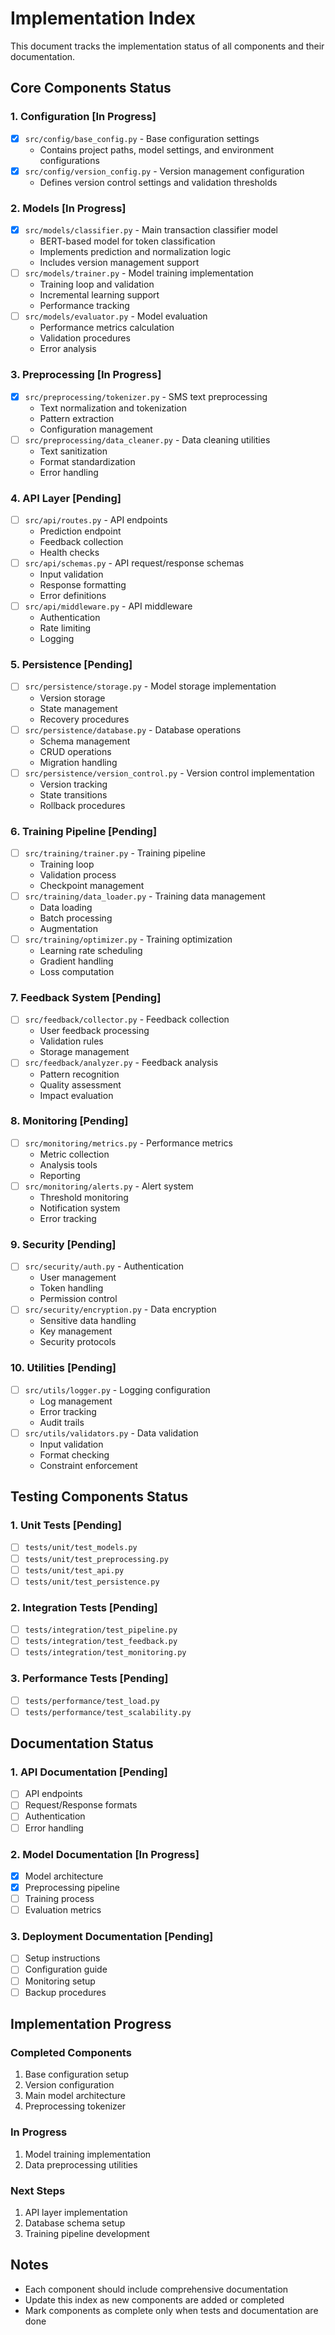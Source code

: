 # Implementation Index

This document tracks the implementation status of all components and their documentation.

## Core Components Status

### 1. Configuration [In Progress]
- [x] `src/config/base_config.py` - Base configuration settings
  - Contains project paths, model settings, and environment configurations
- [x] `src/config/version_config.py` - Version management configuration
  - Defines version control settings and validation thresholds

### 2. Models [In Progress]
- [x] `src/models/classifier.py` - Main transaction classifier model
  - BERT-based model for token classification
  - Implements prediction and normalization logic
  - Includes version management support
- [ ] `src/models/trainer.py` - Model training implementation
  - Training loop and validation
  - Incremental learning support
  - Performance tracking
- [ ] `src/models/evaluator.py` - Model evaluation
  - Performance metrics calculation
  - Validation procedures
  - Error analysis

### 3. Preprocessing [In Progress]
- [x] `src/preprocessing/tokenizer.py` - SMS text preprocessing
  - Text normalization and tokenization
  - Pattern extraction
  - Configuration management
- [ ] `src/preprocessing/data_cleaner.py` - Data cleaning utilities
  - Text sanitization
  - Format standardization
  - Error handling

### 4. API Layer [Pending]
- [ ] `src/api/routes.py` - API endpoints
  - Prediction endpoint
  - Feedback collection
  - Health checks
- [ ] `src/api/schemas.py` - API request/response schemas
  - Input validation
  - Response formatting
  - Error definitions
- [ ] `src/api/middleware.py` - API middleware
  - Authentication
  - Rate limiting
  - Logging

### 5. Persistence [Pending]
- [ ] `src/persistence/storage.py` - Model storage implementation
  - Version storage
  - State management
  - Recovery procedures
- [ ] `src/persistence/database.py` - Database operations
  - Schema management
  - CRUD operations
  - Migration handling
- [ ] `src/persistence/version_control.py` - Version control implementation
  - Version tracking
  - State transitions
  - Rollback procedures

### 6. Training Pipeline [Pending]
- [ ] `src/training/trainer.py` - Training pipeline
  - Training loop
  - Validation process
  - Checkpoint management
- [ ] `src/training/data_loader.py` - Training data management
  - Data loading
  - Batch processing
  - Augmentation
- [ ] `src/training/optimizer.py` - Training optimization
  - Learning rate scheduling
  - Gradient handling
  - Loss computation

### 7. Feedback System [Pending]
- [ ] `src/feedback/collector.py` - Feedback collection
  - User feedback processing
  - Validation rules
  - Storage management
- [ ] `src/feedback/analyzer.py` - Feedback analysis
  - Pattern recognition
  - Quality assessment
  - Impact evaluation

### 8. Monitoring [Pending]
- [ ] `src/monitoring/metrics.py` - Performance metrics
  - Metric collection
  - Analysis tools
  - Reporting
- [ ] `src/monitoring/alerts.py` - Alert system
  - Threshold monitoring
  - Notification system
  - Error tracking

### 9. Security [Pending]
- [ ] `src/security/auth.py` - Authentication
  - User management
  - Token handling
  - Permission control
- [ ] `src/security/encryption.py` - Data encryption
  - Sensitive data handling
  - Key management
  - Security protocols

### 10. Utilities [Pending]
- [ ] `src/utils/logger.py` - Logging configuration
  - Log management
  - Error tracking
  - Audit trails
- [ ] `src/utils/validators.py` - Data validation
  - Input validation
  - Format checking
  - Constraint enforcement

## Testing Components Status

### 1. Unit Tests [Pending]
- [ ] `tests/unit/test_models.py`
- [ ] `tests/unit/test_preprocessing.py`
- [ ] `tests/unit/test_api.py`
- [ ] `tests/unit/test_persistence.py`

### 2. Integration Tests [Pending]
- [ ] `tests/integration/test_pipeline.py`
- [ ] `tests/integration/test_feedback.py`
- [ ] `tests/integration/test_monitoring.py`

### 3. Performance Tests [Pending]
- [ ] `tests/performance/test_load.py`
- [ ] `tests/performance/test_scalability.py`

## Documentation Status

### 1. API Documentation [Pending]
- [ ] API endpoints
- [ ] Request/Response formats
- [ ] Authentication
- [ ] Error handling

### 2. Model Documentation [In Progress]
- [x] Model architecture
- [x] Preprocessing pipeline
- [ ] Training process
- [ ] Evaluation metrics

### 3. Deployment Documentation [Pending]
- [ ] Setup instructions
- [ ] Configuration guide
- [ ] Monitoring setup
- [ ] Backup procedures

## Implementation Progress

### Completed Components
1. Base configuration setup
2. Version configuration
3. Main model architecture
4. Preprocessing tokenizer

### In Progress
1. Model training implementation
2. Data preprocessing utilities

### Next Steps
1. API layer implementation
2. Database schema setup
3. Training pipeline development

## Notes
- Each component should include comprehensive documentation
- Update this index as new components are added or completed
- Mark components as complete only when tests and documentation are done